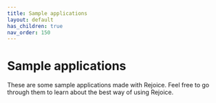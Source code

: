 ```yaml
---
title: Sample applications
layout: default
has_children: true
nav_order: 150
---
```


# Sample applications

These are some sample applications made with Rejoice. Feel free to go through them to learn about the best way of using Rejoice.
